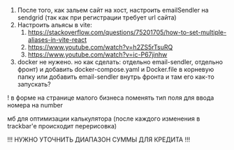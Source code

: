1. После того, как зальем сайт на хост, настроить emailSendler на sendgrid (так как при регистрации требует url сайта)
2. Настроить альясы в vite:
   1. https://stackoverflow.com/questions/75201705/how-to-set-multiple-aliases-in-vite-react
   2. https://www.youtube.com/watch?v=h2ZS5rTsuRQ
   3. https://www.youtube.com/watch?v=ic-P67jinhw
3. docker не нужено. но как сделать: отдельно email-sendler, отдельно фронт) и добавить docker-compose.yaml и Docker.file в корневую папку или добавить email-sendler внутрь фронта и там его как-то запускать?

! в форме на странице малого бизнеса поменять тип поля для ввода номера на number

мб для оптимизации калькулятора (после каждого изменения в trackbar'e происходит перерисовка)

!!! НУЖНО УТОЧНИТЬ ДИАПАЗОН СУММЫ ДЛЯ КРЕДИТА !!!
